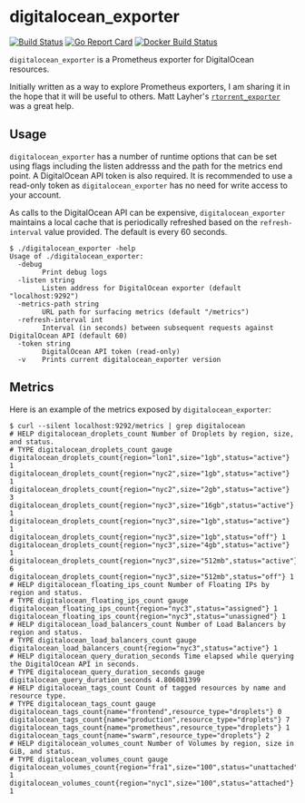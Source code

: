 # digitalocean_exporter
[![Build Status](https://travis-ci.org/andrewsomething/digitalocean_exporter.svg)](https://travis-ci.org/andrewsomething/digitalocean_exporter) [![Go Report Card](https://goreportcard.com/badge/github.com/andrewsomething/digitalocean_exporter)](https://goreportcard.com/report/github.com/andrewsomething/digitalocean_exporter) [![Docker Build Status](https://img.shields.io/docker/build/andrewsomething/digitalocean_exporter.svg)](https://hub.docker.com/r/andrewsomething/digitalocean_exporter/)



`digitalocean_exporter` is a Prometheus exporter for DigitalOcean resources.

Initially written as a way to explore Prometheus exporters, I am sharing
it in the hope that it will be useful to others. Matt Layher's
[`rtorrent_exporter`](https://github.com/mdlayher/rtorrent_exporter) was
a great help.

## Usage

`digitalocean_exporter` has a number of runtime options that can be set
using flags including the listen addresss and the path for the metrics
end point. A DigitalOcean API token is also required. It is recommended
to use a read-only token as `digitalocean_exporter` has no need for write
access to your account.

As calls to the DigitalOcean API can be expensive, `digitalocean_exporter`
maintains a local cache that is periodically refreshed based on the
`refresh-interval` value provided. The default is every 60 seconds.

```
$ ./digitalocean_exporter -help
Usage of ./digitalocean_exporter:
  -debug
        Print debug logs
  -listen string
        Listen address for DigitalOcean exporter (default "localhost:9292")
  -metrics-path string
        URL path for surfacing metrics (default "/metrics")
  -refresh-interval int
        Interval (in seconds) between subsequent requests against DigitalOcean API (default 60)
  -token string
        DigitalOcean API token (read-only)
  -v    Prints current digitalocean_exporter version
```

## Metrics

Here is an example of the metrics exposed by `digitalocean_exporter`:

```
$ curl --silent localhost:9292/metrics | grep digitalocean
# HELP digitalocean_droplets_count Number of Droplets by region, size, and status.
# TYPE digitalocean_droplets_count gauge
digitalocean_droplets_count{region="lon1",size="1gb",status="active"} 1
digitalocean_droplets_count{region="nyc2",size="1gb",status="active"} 1
digitalocean_droplets_count{region="nyc2",size="2gb",status="active"} 3
digitalocean_droplets_count{region="nyc3",size="16gb",status="active"} 1
digitalocean_droplets_count{region="nyc3",size="1gb",status="active"} 1
digitalocean_droplets_count{region="nyc3",size="1gb",status="off"} 1
digitalocean_droplets_count{region="nyc3",size="4gb",status="active"} 1
digitalocean_droplets_count{region="nyc3",size="512mb",status="active"} 6
digitalocean_droplets_count{region="nyc3",size="512mb",status="off"} 1
# HELP digitalocean_floating_ips_count Number of Floating IPs by region and status.
# TYPE digitalocean_floating_ips_count gauge
digitalocean_floating_ips_count{region="nyc3",status="assigned"} 1
digitalocean_floating_ips_count{region="nyc3",status="unassigned"} 1
# HELP digitalocean_load_balancers_count Number of Load Balancers by region and status.
# TYPE digitalocean_load_balancers_count gauge
digitalocean_load_balancers_count{region="nyc3",status="active"} 1
# HELP digitalocean_query_duration_seconds Time elapsed while querying the DigitalOcean API in seconds.
# TYPE digitalocean_query_duration_seconds gauge
digitalocean_query_duration_seconds 4.806081399
# HELP digitalocean_tags_count Count of tagged resources by name and resource type.
# TYPE digitalocean_tags_count gauge
digitalocean_tags_count{name="frontend",resource_type="droplets"} 0
digitalocean_tags_count{name="production",resource_type="droplets"} 7
digitalocean_tags_count{name="prometheus",resource_type="droplets"} 1
digitalocean_tags_count{name="swarm",resource_type="droplets"} 2
# HELP digitalocean_volumes_count Number of Volumes by region, size in GiB, and status.
# TYPE digitalocean_volumes_count gauge
digitalocean_volumes_count{region="fra1",size="100",status="unattached"} 1
digitalocean_volumes_count{region="nyc1",size="100",status="attached"} 1
```
